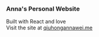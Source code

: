 ### Anna's Personal Website
Built with React and love <br>
Visit the site at [qiuhongannawei.me](https://qiuhongannawei.me/)
